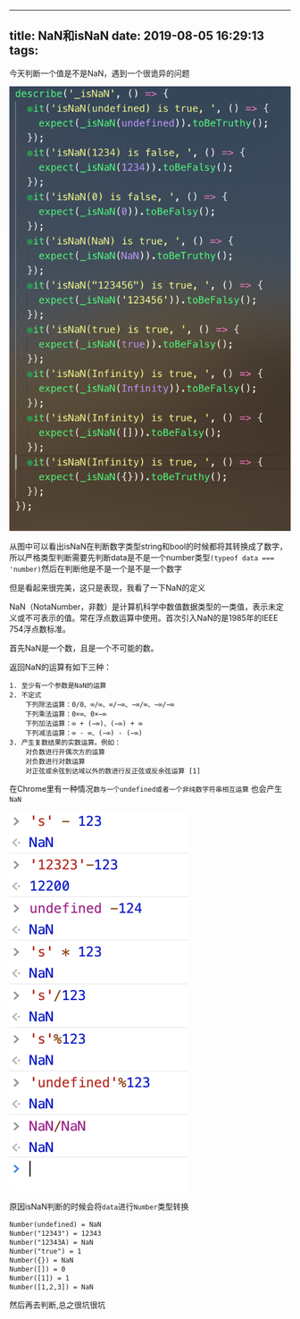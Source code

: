 
---
title: NaN和isNaN
date: 2019-08-05 16:29:13
tags:
---

今天判断一个值是不是NaN，遇到一个很诡异的问题

![20190805172639.png](https://raw.githubusercontent.com/LiDengHui/images/master/img20190805172639.png)

从图中可以看出isNaN在判断数字类型string和bool的时候都将其转换成了数字，所以严格类型判断需要先判断data是不是一个number类型`(typeof data === 'number)`然后在判断他是不是一个是不是一个数字

但是看起来很完美，这只是表现，我看了一下NaN的定义

NaN（NotaNumber，非数）是计算机科学中数值数据类型的一类值，表示未定义或不可表示的值。常在浮点数运算中使用。首次引入NaN的是1985年的IEEE 754浮点数标准。

首先NaN是一个数，且是一个不可能的数。

返回NaN的运算有如下三种：

    1. 至少有一个参数是NaN的运算 
    2. 不定式
        下列除法运算：0/0、∞/∞、∞/−∞、−∞/∞、−∞/−∞
        下列乘法运算：0×∞、0×−∞
        下列加法运算：∞ + (−∞)、(−∞) + ∞
        下列减法运算：∞ - ∞、(−∞) - (−∞)
    3. 产生复数结果的实数运算。例如：
        对负数进行开偶次方的运算
        对负数进行对数运算
        对正弦或余弦到达域以外的数进行反正弦或反余弦运算 [1] 

在Chrome里有一种情况`数与一个undefined或者一个非纯数字符串相互运算` 也会产生`NaN`

![20190805170014.png](https://raw.githubusercontent.com/LiDengHui/images/master/img20190805170014.png)

原因isNaN判断的时候会将`data`进行`Number`类型转换

    Number(undefined) = NaN
    Number("12343") = 12343
    Number("12343A) = NaN
    Number("true") = 1
    Number({}) = NaN
    Number([]) = 0
    Number([1]) = 1
    Number([1,2,3]) = NaN

然后再去判断,总之很坑很坑

